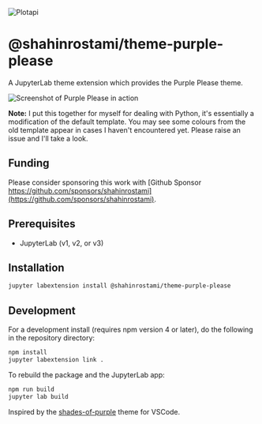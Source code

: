 ![Plotapi](https://newsletter.datacrayon.com/uploads/1500x500.jpeg)

# @shahinrostami/theme-purple-please

A JupyterLab theme extension which provides the Purple Please theme.

![Screenshot of Purple Please in action](screenshot.png)

**Note:** I put this together for myself for dealing with Python, it's essentially a modification of the default template. You may see some colours from the old template appear in cases I haven't encountered yet. Please raise an issue and I'll take a look.

## Funding

Please consider sponsoring this work with [Github Sponsor https://github.com/sponsors/shahinrostami](https://github.com/sponsors/shahinrostami).

## Prerequisites

- JupyterLab (v1, v2, or v3)

## Installation

```bash
jupyter labextension install @shahinrostami/theme-purple-please
```

## Development

For a development install (requires npm version 4 or later), do the following in the repository directory:

```bash
npm install
jupyter labextension link .
```

To rebuild the package and the JupyterLab app:

```bash
npm run build
jupyter lab build
```

Inspired by the [shades-of-purple](https://github.com/ahmadawais/shades-of-purple-vscode) theme for VSCode.
